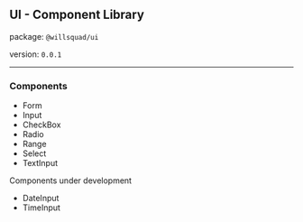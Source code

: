 ## UI - Component Library

package: `@willsquad/ui`

version: `0.0.1`

---

### Components
- Form
- Input
- CheckBox
- Radio
- Range
- Select
- TextInput

Components under development

- DateInput
- TimeInput
